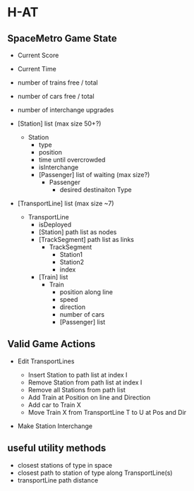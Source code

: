
# H-AT

## SpaceMetro Game State

- Current Score
- Current Time
- number of trains free / total
- number of cars free / total
- number of interchange upgrades

- [Station] list (max size 50+?)
  - Station
    - type
    - position
    - time until overcrowded
    - isInterchange
    - [Passenger] list of waiting (max size?)
      - Passenger
        - desired destinaiton Type

- [TransportLine] list (max size ~7)
  - TransportLine
    - isDeployed
    - [Station] path list as nodes
    - [TrackSegment] path list as links
      - TrackSegment
        - Station1
        - Station2
        - index
    - [Train] list
      - Train
        - position along line
        - speed
        - direction
        - number of cars
        - [Passenger] list
  

## Valid Game Actions

- Edit TransportLines
  - Insert Station to path list at index I
  - Remove Station from path list at index I
  - Remove all Stations from path list
  - Add Train at Position on line and Direction
  - Add car to Train X
  - Move Train X from TransportLine T to U at Pos and Dir

- Make Station Interchange




















## useful utility methods
- closest stations of type in space
- closest path to station of type along TransportLine(s)
- transportLine path distance
